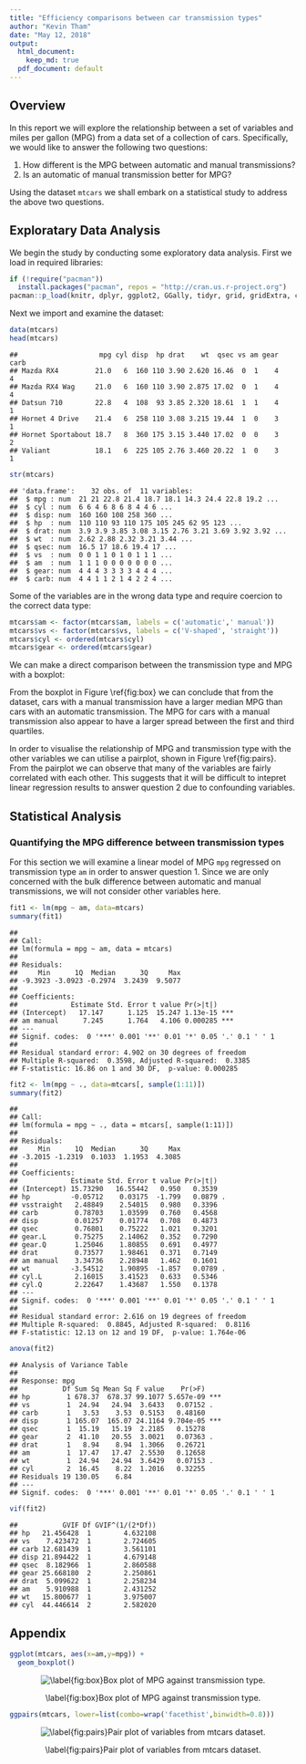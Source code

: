 ```yaml
---
title: "Efficiency comparisons between car transmission types"
author: "Kevin Tham"
date: "May 12, 2018"
output: 
  html_document:
    keep_md: true
  pdf_document: default
---
```




## Overview

In this report we will explore the relationship between a set of variables and miles per gallon (MPG) from a data set of a collection of cars. Specifically, we would like to answer the following two questions:

1. How different is the MPG between automatic and manual transmissions?
2. Is an automatic of manual transmission better for MPG?

Using the dataset `mtcars` we shall embark on a statistical study to address the above two questions.

## Exploratary Data Analysis

We begin the study by conducting some exploratory data analysis. First we load in required libraries:


```r
if (!require("pacman"))
  install.packages("pacman", repos = "http://cran.us.r-project.org")
pacman::p_load(knitr, dplyr, ggplot2, GGally, tidyr, grid, gridExtra, car)
```

Next we import and examine the dataset:


```r
data(mtcars)
head(mtcars)
```

```
##                    mpg cyl disp  hp drat    wt  qsec vs am gear carb
## Mazda RX4         21.0   6  160 110 3.90 2.620 16.46  0  1    4    4
## Mazda RX4 Wag     21.0   6  160 110 3.90 2.875 17.02  0  1    4    4
## Datsun 710        22.8   4  108  93 3.85 2.320 18.61  1  1    4    1
## Hornet 4 Drive    21.4   6  258 110 3.08 3.215 19.44  1  0    3    1
## Hornet Sportabout 18.7   8  360 175 3.15 3.440 17.02  0  0    3    2
## Valiant           18.1   6  225 105 2.76 3.460 20.22  1  0    3    1
```

```r
str(mtcars)
```

```
## 'data.frame':	32 obs. of  11 variables:
##  $ mpg : num  21 21 22.8 21.4 18.7 18.1 14.3 24.4 22.8 19.2 ...
##  $ cyl : num  6 6 4 6 8 6 8 4 4 6 ...
##  $ disp: num  160 160 108 258 360 ...
##  $ hp  : num  110 110 93 110 175 105 245 62 95 123 ...
##  $ drat: num  3.9 3.9 3.85 3.08 3.15 2.76 3.21 3.69 3.92 3.92 ...
##  $ wt  : num  2.62 2.88 2.32 3.21 3.44 ...
##  $ qsec: num  16.5 17 18.6 19.4 17 ...
##  $ vs  : num  0 0 1 1 0 1 0 1 1 1 ...
##  $ am  : num  1 1 1 0 0 0 0 0 0 0 ...
##  $ gear: num  4 4 4 3 3 3 3 4 4 4 ...
##  $ carb: num  4 4 1 1 2 1 4 2 2 4 ...
```

Some of the variables are in the wrong data type and require coercion to the correct data type: 


```r
mtcars$am <- factor(mtcars$am, labels = c('automatic',' manual'))
mtcars$vs <- factor(mtcars$vs, labels = c('V-shaped', 'straight'))
mtcars$cyl <- ordered(mtcars$cyl)
mtcars$gear <- ordered(mtcars$gear)
```

We can make a direct comparison between the transmission type and MPG with a boxplot:



From the boxplot in Figure \ref{fig:box} we can conclude that from the dataset, cars with a manual transmission have a larger median MPG than cars with an automatic transmission. The MPG for cars with a manual transmission also appear to have a larger spread between the first and third quartiles.

In order to visualise the relationship of MPG and transmission type with the other variables we can utilise a pairplot, shown in Figure \ref{fig:pairs}. From the pairplot we can observe that many of the variables are fairly correlated with each other. This suggests that it will be difficult to intepret linear regression results to answer question 2 due to confounding variables.


## Statistical Analysis

### Quantifying the MPG difference between transmission types

For this section we will examine a linear model of MPG `mpg` regressed on transmission type `am` in order to answer question 1. Since we are only concerned with the bulk difference between automatic and manual transmissions, we will not consider other variables here. 


```r
fit1 <- lm(mpg ~ am, data=mtcars)
summary(fit1)
```

```
## 
## Call:
## lm(formula = mpg ~ am, data = mtcars)
## 
## Residuals:
##     Min      1Q  Median      3Q     Max 
## -9.3923 -3.0923 -0.2974  3.2439  9.5077 
## 
## Coefficients:
##             Estimate Std. Error t value Pr(>|t|)    
## (Intercept)   17.147      1.125  15.247 1.13e-15 ***
## am manual      7.245      1.764   4.106 0.000285 ***
## ---
## Signif. codes:  0 '***' 0.001 '**' 0.01 '*' 0.05 '.' 0.1 ' ' 1
## 
## Residual standard error: 4.902 on 30 degrees of freedom
## Multiple R-squared:  0.3598,	Adjusted R-squared:  0.3385 
## F-statistic: 16.86 on 1 and 30 DF,  p-value: 0.000285
```

```r
fit2 <- lm(mpg ~ ., data=mtcars[, sample(1:11)])
summary(fit2)
```

```
## 
## Call:
## lm(formula = mpg ~ ., data = mtcars[, sample(1:11)])
## 
## Residuals:
##     Min      1Q  Median      3Q     Max 
## -3.2015 -1.2319  0.1033  1.1953  4.3085 
## 
## Coefficients:
##             Estimate Std. Error t value Pr(>|t|)  
## (Intercept) 15.73290   16.55442   0.950   0.3539  
## hp          -0.05712    0.03175  -1.799   0.0879 .
## vsstraight   2.48849    2.54015   0.980   0.3396  
## carb         0.78703    1.03599   0.760   0.4568  
## disp         0.01257    0.01774   0.708   0.4873  
## qsec         0.76801    0.75222   1.021   0.3201  
## gear.L       0.75275    2.14062   0.352   0.7290  
## gear.Q       1.25046    1.80855   0.691   0.4977  
## drat         0.73577    1.98461   0.371   0.7149  
## am manual    3.34736    2.28948   1.462   0.1601  
## wt          -3.54512    1.90895  -1.857   0.0789 .
## cyl.L        2.16015    3.41523   0.633   0.5346  
## cyl.Q        2.22647    1.43687   1.550   0.1378  
## ---
## Signif. codes:  0 '***' 0.001 '**' 0.01 '*' 0.05 '.' 0.1 ' ' 1
## 
## Residual standard error: 2.616 on 19 degrees of freedom
## Multiple R-squared:  0.8845,	Adjusted R-squared:  0.8116 
## F-statistic: 12.13 on 12 and 19 DF,  p-value: 1.764e-06
```

```r
anova(fit2)
```

```
## Analysis of Variance Table
## 
## Response: mpg
##           Df Sum Sq Mean Sq F value    Pr(>F)    
## hp         1 678.37  678.37 99.1077 5.657e-09 ***
## vs         1  24.94   24.94  3.6433   0.07152 .  
## carb       1   3.53    3.53  0.5153   0.48160    
## disp       1 165.07  165.07 24.1164 9.704e-05 ***
## qsec       1  15.19   15.19  2.2185   0.15278    
## gear       2  41.10   20.55  3.0021   0.07363 .  
## drat       1   8.94    8.94  1.3066   0.26721    
## am         1  17.47   17.47  2.5530   0.12658    
## wt         1  24.94   24.94  3.6429   0.07153 .  
## cyl        2  16.45    8.22  1.2016   0.32255    
## Residuals 19 130.05    6.84                      
## ---
## Signif. codes:  0 '***' 0.001 '**' 0.01 '*' 0.05 '.' 0.1 ' ' 1
```

```r
vif(fit2)
```

```
##           GVIF Df GVIF^(1/(2*Df))
## hp   21.456428  1        4.632108
## vs    7.423472  1        2.724605
## carb 12.681439  1        3.561101
## disp 21.894422  1        4.679148
## qsec  8.182966  1        2.860588
## gear 25.668180  2        2.250861
## drat  5.099622  1        2.258234
## am    5.910988  1        2.431252
## wt   15.800677  1        3.975007
## cyl  44.446614  2        2.582020
```

## Appendix


```r
ggplot(mtcars, aes(x=am,y=mpg)) +
  geom_boxplot()
```

<div class="figure" style="text-align: center">
<img src="reg_proj_files/figure-html/unnamed-chunk-5-1.png" alt="\label{fig:box}Box plot of MPG against transmission type."  />
<p class="caption">\label{fig:box}Box plot of MPG against transmission type.</p>
</div>


```r
ggpairs(mtcars, lower=list(combo=wrap('facethist',binwidth=0.8)))
```

<div class="figure" style="text-align: center">
<img src="reg_proj_files/figure-html/unnamed-chunk-6-1.png" alt="\label{fig:pairs}Pair plot of variables from mtcars dataset."  />
<p class="caption">\label{fig:pairs}Pair plot of variables from mtcars dataset.</p>
</div>
